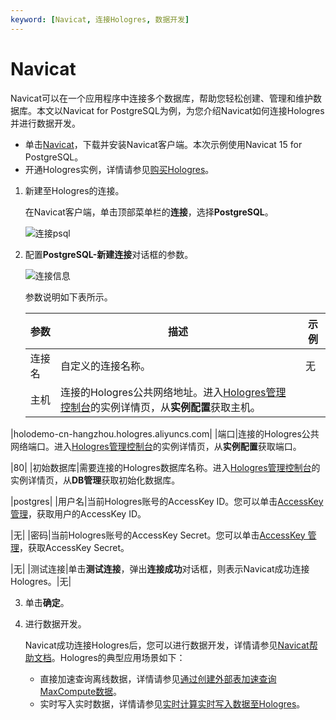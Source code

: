 ```yaml
---
keyword: [Navicat, 连接Hologres, 数据开发]
---
```


# Navicat

Navicat可以在一个应用程序中连接多个数据库，帮助您轻松创建、管理和维护数据库。本文以Navicat for PostgreSQL为例，为您介绍Navicat如何连接Hologres并进行数据开发。

-   单击[Navicat](https://www.navicat.com.cn/products)，下载并安装Navicat客户端。本次示例使用Navicat 15 for PostgreSQL。
-   开通Hologres实例，详情请参见[购买Hologres](/cn.zh-CN/准备工作/购买Hologres.md)。

1.  新建至Hologres的连接。

    在Navicat客户端，单击顶部菜单栏的**连接**，选择**PostgreSQL**。

    ![连接psql](https://static-aliyun-doc.oss-cn-hangzhou.aliyuncs.com/assets/img/zh-CN/9455129951/p161034.png)

2.  配置**PostgreSQL-新建连接**对话框的参数。

    ![连接信息](https://static-aliyun-doc.oss-cn-hangzhou.aliyuncs.com/assets/img/zh-CN/9455129951/p161035.png)

    参数说明如下表所示。

    |参数|描述|示例|
    |--|--|--|
    |连接名|自定义的连接名称。|无|
    |主机|连接的Hologres公共网络地址。进入[Hologres管理控制台](https://hologram.console.aliyun.com/#/instance)的实例详情页，从**实例配置**获取主机。

|holodemo-cn-hangzhou.hologres.aliyuncs.com|
    |端口|连接的Hologres公共网络端口。进入[Hologres管理控制台](https://hologram.console.aliyun.com/#/instance)的实例详情页，从**实例配置**获取端口。

|80|
    |初始数据库|需要连接的Hologres数据库名称。进入[Hologres管理控制台](https://hologram.console.aliyun.com/#/instance)的实例详情页，从**DB管理**获取初始化数据库。

|postgres|
    |用户名|当前Hologres账号的AccessKey ID。您可以单击[AccessKey 管理](https://usercenter.console.aliyun.com/?spm=5176.2020520153.nav-right.dak.3bcf415dCWGUBj#/manage/ak)，获取用户的AccessKey ID。

|无|
    |密码|当前Hologres账号的AccessKey Secret。您可以单击[AccessKey 管理](https://usercenter.console.aliyun.com/?spm=5176.2020520153.nav-right.dak.3bcf415dCWGUBj#/manage/ak)，获取AccessKey Secret。

|无|
    |测试连接|单击**测试连接**，弹出**连接成功**对话框，则表示Navicat成功连接Hologres。|无|

3.  单击**确定**。

4.  进行数据开发。

    Navicat成功连接Hologres后，您可以进行数据开发，详情请参见[Navicat帮助文档](https://www.navicat.com.cn/manual/online_manual/cn/navicat/mac_manual/#/postgresql_database)。Hologres的典型应用场景如下：

    -   直接加速查询离线数据，详情请参见[通过创建外部表加速查询MaxCompute数据](/cn.zh-CN/数据接入/大数据/MaxCompute/通过创建外部表加速查询MaxCompute数据.md)。
    -   实时写入实时数据，详情请参见[实时计算实时写入数据至Hologres](/cn.zh-CN/数据接入/大数据/实时计算Flink版/实时计算实时写入数据至Hologres.md)。


